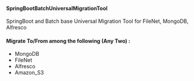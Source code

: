 <h4>SpringBootBatchUniversalMigrationTool</h4>
SpringBoot and Batch base Universal Migration Tool for FileNet, MongoDB, Alfresco

<h4> Migrate To/From among the following (Any Two) : </h4>
<ul>
<li>MongoDB</li>
<li>FileNet</li>
<li>Alfresco</li>
<li>Amazon_S3</li>
</ul>

